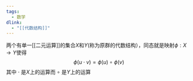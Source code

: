 ```yaml
---
tags:
  - 数学
dlink:
  - "[[代数结构]]"
---
```

两个有单一[[二元运算]]的集合$X$和$Y$(称为原群的代数结构），同态就是映射$\displaystyle \phi :X\rightarrow Y$使得
$$\phi (u\cdot v)=\phi (u)\circ \phi (v)$$
其中 $\cdot$ 是$X$上的运算而 $\circ$ 是$Y$上的运算